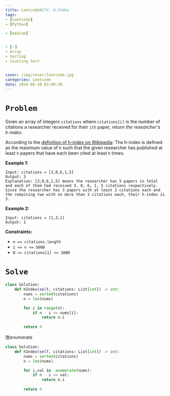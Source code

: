 ```yaml
---
title: Leetcode#274. H-Index
tags:
- [Leetcode]
- [Python]

- [medium]


- [💡]
- Array
- Sorting
- Counting Sort


cover: /img/cover/leetcode.jpg
categories: Leetcode
date: 2024-06-30 03:00:30
---
```


# `Problem`

Given an array of integers `citations` where `citations[i]` is the number of citations a researcher received for their `ith` paper, return *the researcher's h-index*.

According to the [definition of h-index on Wikipedia](https://en.wikipedia.org/wiki/H-index): The h-index is defined as the maximum value of `h` such that the given researcher has published at least `h` papers that have each been cited at least `h` times.

**Example 1:**

```
Input: citations = [3,0,6,1,5]
Output: 3
Explanation: [3,0,6,1,5] means the researcher has 5 papers in total and each of them had received 3, 0, 6, 1, 5 citations respectively.
Since the researcher has 3 papers with at least 3 citations each and the remaining two with no more than 3 citations each, their h-index is 3.

```

**Example 2:**

```
Input: citations = [1,3,1]
Output: 1

```

**Constraints:**

- `n == citations.length`
- `1 <= n <= 5000`
- `0 <= citations[i] <= 1000`

# `Solve`

```python
class Solution:
    def hIndex(self, citations: List[int]) -> int:
        nums = sorted(citations)
        n = len(nums)

        for i in range(n):
            if n - i <= nums[i]:
                return n-i
        
        return 0

```

改enumerate

```python
class Solution:
    def hIndex(self, citations: List[int]) -> int:
        nums = sorted(citations)
        n = len(nums)

        for i,val in  enumerate(nums):
            if n - i <= val:
                return n-i
        
        return 0

```